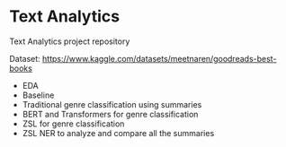 # Text Analytics
 Text Analytics project repository
 
 Dataset: https://www.kaggle.com/datasets/meetnaren/goodreads-best-books
 
 * EDA
 * Baseline 
 * Traditional genre classification using summaries
 * BERT and Transformers for genre classification
 * ZSL for genre classification
 * ZSL NER to analyze and compare all the summaries
